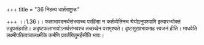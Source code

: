 +++
title = "36 निहत्य धार्तराष्ट्रान्नः"

+++
।।1.36।। फलाभावदनर्थसंभवाच्च परहिंसा न कर्तव्येतिनच श्रेयोऽनुपश्यामि
इत्यारभ्योक्तं तदुपसंहरति। अदृष्टफलाभावोऽनर्थसंभवश्च तच्छब्देन
परामृश्यते। दृष्टसुखाभावमाह स्वजनं हीति। माधवेति
लक्ष्मीपतित्वान्नालक्ष्मीके कर्मणि प्रवर्तयितुमर्हसीति भावः।  
  
